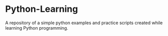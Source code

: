 # Python-Learning
A repository of a simple python examples and practice scripts created while learning Python programming.
